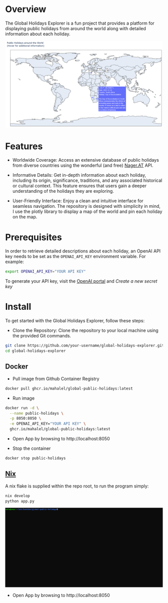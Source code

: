 # Overview

The Global Holidays Explorer is a fun project that provides a platform for displaying public holidays from around the world along with detailed information about each holiday.

![example](assets/public_holidays_example.png)



# Features

 - Worldwide Coverage: Access an extensive database of public holidays from diverse countries using the wonderful (and free) [Nager.AT](https://date.nager.at/) API.

 - Informative Details: Get in-depth information about each holiday, including its origin, significance, traditions, and any associated historical or cultural context. This feature ensures that users gain a deeper understanding of the holidays they are exploring.

 - User-Friendly Interface: Enjoy a clean and intuitive interface for seamless navigation. The repository is designed with simplicity in mind, I use the plotly library to display a map of the world and pin each holiday on the map.

# Prerequisites

In order to retrieve detailed descriptions about each holiday, an OpenAI API key needs to be set as the `OPENAI_API_KEY` environment variable.
For example:
```bash
export OPENAI_API_KEY="YOUR API KEY"
```

To generate your API key, visit the [OpenAI portal](https://platform.openai.com/api-keys) and _Create a new secret key_

# Install

To get started with the Global Holidays Explorer, follow these steps:

- Clone the Repository: Clone the repository to your local machine using the provided Git commands.

```bash
git clone https://github.com/your-username/global-holidays-explorer.git
cd global-holidays-explorer
```

## Docker

- Pull image from Github Container Registry
```bash
docker pull ghcr.io/mahalel/global-public-holidays:latest
```

- Run image
```bash
docker run -d \
  --name public-holidays \
  -p 8050:8050 \
  -e OPENAI_API_KEY="YOUR API KEY" \
  ghcr.io/mahalel/global-public-holidays:latest
```

- Open App by browsing to http://localhost:8050

- Stop the container

```bash
docker stop public-holidays
```

## [Nix](https://nix.dev/)

A nix flake is supplied within the repo root, to run the program simply:

```sh
nix develop
python app.py
```

![nix develop](./assets/nix_develop.gif)

- Open App by browsing to http://localhost:8050